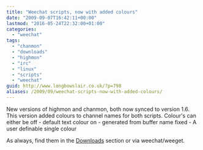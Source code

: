 ```yaml
---
title: "Weechat scripts, now with added colours"
date: "2009-09-07T16:42:11+00:00"
lastmod: "2016-05-24T22:32:00+01:00"
categories: 
  - "weechat"
tags: 
  - "chanmon"
  - "downloads"
  - "highmon"
  - "irc"
  - "linux"
  - "scripts"
  - "weechat"
guid: http://www.longbowslair.co.uk/?p=798
aliases: /2009/09/weechat-scripts-now-with-added-colours/
---
```


New versions of highmon and chanmon, both now synced to version 1.6.
This version added colours to channel names for both scripts. Colour's can either be
off - default text colour
on - generated from buffer name
fixed - A user definable single colour

As always, find them in the [Downloads](/downloads/) section or via weechat/weeget.
